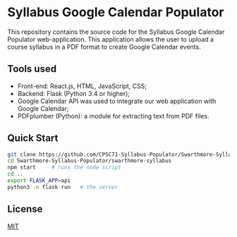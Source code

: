 # Syllabus Google Calendar Populator

This repository contains the source code for the Syllabus Google Calendar Populator web-application. This application allows the user to upload a course syllabus in a PDF format to create Google Calendar events. 


## Tools used

- Front-end: React.js, HTML, JavaScript, CSS;
- Backend: Flask (Python 3.4 or higher);
- Google Calendar API was used to integrate our web application with Google Calendar; 
- PDFplumber (Python): a module for extracting text from PDF files.



<!---

## Requirements/dependencies
```bash
pip install Flask
# todo

 comment
-->


## Quick Start
```bash
git clone https://github.com/CPSC71-Syllabus-Populator/Swarthmore-Syllabus-Populator.git
cd Swarthmore-Syllabus-Populator/swarthmore-syllabus
npm start     # runs the node script
cd ..
export FLASK_APP=api
python3 -m flask run   # the server
```


## License
[MIT](https://choosealicense.com/licenses/mit/)
